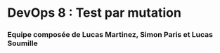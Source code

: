 # DevOps 8 : Test par mutation

### Equipe composée de Lucas Martinez, Simon Paris et Lucas Soumille
